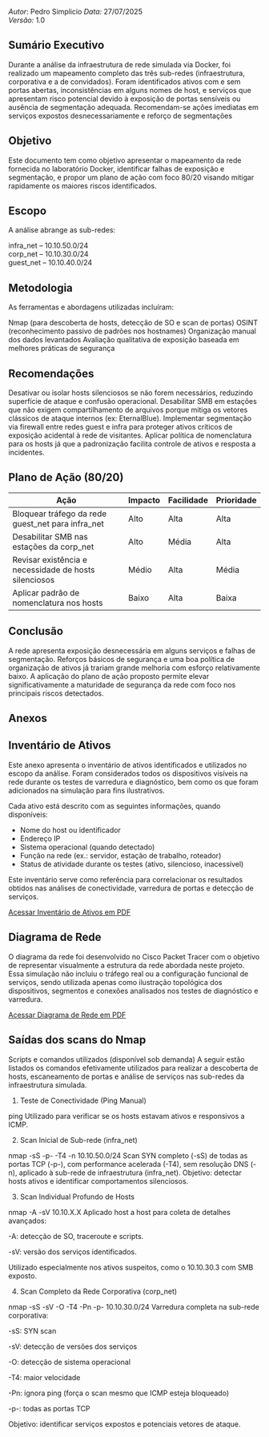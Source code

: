 *Autor*: Pedro Simplicio
 *Data:* 27/07/2025  
 *Versão:* 1.0

## Sumário Executivo
Durante a análise da infraestrutura de rede simulada via Docker, foi realizado um mapeamento completo das três sub-redes (infraestrutura, corporativa e a de convidados). Foram identificados ativos com e sem portas abertas, inconsistências em alguns nomes de host, e serviços que apresentam risco potencial devido à exposição de portas sensíveis ou ausência de segmentação adequada. Recomendam-se ações imediatas em serviços expostos desnecessariamente e reforço de segmentações

## Objetivo
Este documento tem como objetivo apresentar o mapeamento da rede fornecida no laboratório Docker, identificar falhas de exposição e segmentação, e propor um plano de ação com foco 80/20 visando mitigar rapidamente os maiores riscos identificados.

## Escopo
A análise abrange as sub-redes:

   infra_net – 10.10.50.0/24  
   corp_net – 10.10.30.0/24  
   guest_net – 10.10.40.0/24

## Metodologia
As ferramentas e abordagens utilizadas incluíram:

   Nmap (para descoberta de hosts, detecção de SO e scan de portas)
   OSINT (reconhecimento passivo de padrões nos hostnames)
   Organização manual dos dados levantados
   Avaliação qualitativa de exposição baseada em melhores práticas de segurança


## Recomendações

  Desativar ou isolar hosts silenciosos se não forem necessários, reduzindo superfície de ataque e confusão operacional.
  Desabilitar SMB em estações que não exigem compartilhamento de arquivos porque mitiga os vetores clássicos de ataque internos (ex: EternalBlue).
  Implementar segmentação via firewall entre redes guest e infra para proteger ativos críticos de exposição acidental à rede de visitantes.
  Aplicar política de nomenclatura para os hosts já que a padronização facilita controle de ativos e resposta a incidentes.

## Plano de Ação (80/20)

| Ação                                                  | Impacto | Facilidade | Prioridade |
|-------------------------------------------------------|---------|------------|------------|
| Bloquear tráfego da rede guest_net para infra_net     | Alto    | Alta       | Alta       |
| Desabilitar SMB nas estações da corp_net              | Alto    | Média      | Alta       |
| Revisar existência e necessidade de hosts silenciosos | Médio   | Alta       | Média      |
| Aplicar padrão de nomenclatura nos hosts              | Baixo   | Alta       | Baixa      |

## Conclusão
A rede apresenta exposição desnecessária em alguns serviços e falhas de segmentação. Reforços básicos de segurança e uma boa política de organização de ativos já trariam grande melhoria com esforço relativamente baixo. A aplicação do plano de ação proposto permite elevar significativamente a maturidade de segurança da rede com foco nos principais riscos detectados.

## Anexos
  ## Inventário de Ativos

Este anexo apresenta o inventário de ativos identificados e utilizados no escopo da análise. Foram considerados todos os dispositivos visíveis na rede durante os testes de varredura e diagnóstico, bem como os que foram adicionados na simulação para fins ilustrativos.

Cada ativo está descrito com as seguintes informações, quando disponíveis:

- Nome do host ou identificador
- Endereço IP
- Sistema operacional (quando detectado)
- Função na rede (ex.: servidor, estação de trabalho, roteador)
- Status de atividade durante os testes (ativo, silencioso, inacessível)

Este inventário serve como referência para correlacionar os resultados obtidos nas análises de conectividade, varredura de portas e detecção de serviços.

[Acessar Inventário de Ativos em PDF](./Anexos.pdf)

## Diagrama de Rede

O diagrama da rede foi desenvolvido no Cisco Packet Tracer com o objetivo de representar visualmente a estrutura da rede abordada neste projeto. Essa simulação não incluiu o tráfego real ou a configuração funcional de serviços, sendo utilizada apenas como ilustração topológica dos dispositivos, segmentos e conexões analisados nos testes de diagnóstico e varredura.

[Acessar Diagrama de Rede em PDF](Anexos.pdf)
 
 
 
## Saídas dos scans do Nmap
  Scripts e comandos utilizados (disponível sob demanda)
  A seguir estão listados os comandos efetivamente utilizados para realizar a descoberta de hosts, escaneamento de portas e análise de serviços nas sub-redes da infraestrutura simulada.

1. Teste de Conectividade (Ping Manual)

ping
Utilizado para verificar se os hosts estavam ativos e responsivos a ICMP.

2. Scan Inicial de Sub-rede (infra_net)

nmap -sS -p- -T4 -n 10.10.50.0/24
Scan SYN completo (-sS) de todas as portas TCP (-p-), com performance acelerada (-T4), sem resolução DNS (-n), aplicado à sub-rede de infraestrutura (infra_net).
Objetivo: detectar hosts ativos e identificar comportamentos silenciosos.

3. Scan Individual Profundo de Hosts

nmap -A -sV 10.10.X.X
Aplicado host a host para coleta de detalhes avançados:

-A: detecção de SO, traceroute e scripts.

-sV: versão dos serviços identificados.

Utilizado especialmente nos ativos suspeitos, como o 10.10.30.3 com SMB exposto.

4. Scan Completo da Rede Corporativa (corp_net)

nmap -sS -sV -O -T4 -Pn -p- 10.10.30.0/24
Varredura completa na sub-rede corporativa:

-sS: SYN scan

-sV: detecção de versões dos serviços

-O: detecção de sistema operacional

-T4: maior velocidade

-Pn: ignora ping (força o scan mesmo que ICMP esteja bloqueado)

-p-: todas as portas TCP

Objetivo: identificar serviços expostos e potenciais vetores de ataque.
